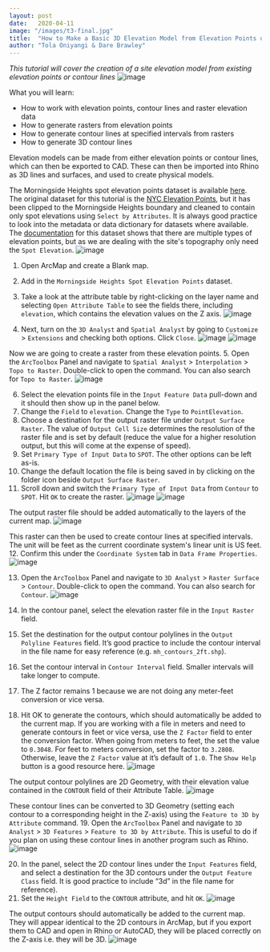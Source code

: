 ```yaml
---
layout: post
date:   2020-04-11
image: "/images/t3-final.jpg"
title:  "How to Make a Basic 3D Elevation Model from Elevation Points or Contour Lines"
author: "Tola Oniyangi & Dare Brawley"
---
```

*This tutorial will cover the creation of a site elevation model from existing elevation points or contour lines*
![image](/images/t3-final.jpg)

What you will learn:
* How to work with elevation points, contour lines and raster elevation data
* How to generate rasters from elevation points
* How to generate contour lines at specified intervals from rasters 
* How to generate 3D contour lines 

Elevation models can be made from either elevation points or contour lines, which can then be exported to CAD. These can then be imported into Rhino as 3D lines and surfaces, and used to create physical models. 

The Morningside Heights spot elevation points dataset is available [here](data/spotelevation_mh.zip). 
The original dataset for this tutorial is the [NYC Elevation Points](https://data.cityofnewyork.us/Transportation/Elevation-points/szwg-xci6), but it has been clipped to the Morningside Heights boundary and cleaned to contain only spot elevations using `Select by Attributes`. It is always good practice to look into the metadata or data dictionary for datasets where available. The [documentation](https://github.com/CityOfNewYork/nyc-planimetrics/blob/master/Capture_Rules.md#elevation) for this dataset shows that there are multiple types of elevation points, but as we are dealing with the site's topography only need the `Spot Elevation`. 
![image](/images/t3-01.JPG)

1. Open ArcMap and create a Blank map. 
2. Add in the `Morningside Heights Spot Elevation Points` dataset. 
3. Take a look at the attribute table by right-clicking on the layer name and selecting `Open Attribute Table` to see the fields there, including `elevation`, which contains the elevation values on the Z axis. 
![image](/images/t3-02.JPG)

4. Next, turn on the `3D Analyst` and `Spatial Analyst` by going to `Customize` > `Extensions` and checking both options. Click `Close`.
![image](/images/t3-03.JPG)
![image](/images/t3-04.JPG)

Now we are going to create a raster from these elevation points.
5. Open the `ArcToolbox` Panel and navigate to `Spatial Analyst` > `Interpolation` > `Topo to Raster`. Double-click to open the command. You can also search for `Topo to Raster`. 
![image](/images/t3-05.JPG)

6. Select the elevation points file in the `Input Feature Data` pull-down and it should then show up in the panel below. 
7. Change the `Field` to `elevation`. Change the `Type` to `PointElevation`. 
8. Choose a destination for the output raster file under `Output Surface Raster`. 
The value of `Output Cell Size` determines the resolution of the raster file and is set by default (reduce the value for a higher resolution output, but this will come at the expense of speed). 
9. Set `Primary Type of Input Data` to `SPOT`. 
The other options can be left as-is. 
10. Change the default location the file is being saved in by clicking on the folder icon beside `Output Surface Raster`. 
11. Scroll down and switch the `Primary Type of Input Data` from `Contour` to `SPOT`. Hit `OK` to create the raster. 
![image](/images/t3-06.JPG)
![image](/images/t3-07.JPG)

The output raster file should be added automatically to the layers of the current map.
![image](/images/t3-08.JPG)

This raster can then be used to create contour lines at specified intervals. The unit will be feet as the current coordinate system's linear unit is US feet. 
12. Confirm this under the `Coordinate System` tab in `Data Frame Properties`. 
![image](/images/t3-09.JPG)

13. Open the `ArcToolbox` Panel and navigate to `3D Analyst` > `Raster Surface` > `Contour`. Double-click to open the command. You can also search for `Contour`. 
![image](/images/t3-10.JPG)

14. In the contour panel, select the elevation raster file in the `Input Raster` field. 
15. Set the destination for the output contour polylines in the `Output Polyline Features` field. 
It’s good practice to include the contour interval in the file name for easy reference (e.g. `mh_contours_2ft.shp`). 
16. Set the contour interval in `Contour Interval` field. Smaller intervals will take longer to compute. 
17. The Z factor remains 1 because we are not doing any meter-feet conversion or vice versa. 
18. Hit OK to generate the contours, which should automatically be added to the current map.
If you are working with a file in meters and need to generate contours in feet or vice versa, use the `Z Factor` field to enter the conversion factor. When going from meters to feet, the set the value to `0.3048`. For feet to meters conversion, set the factor to `3.2808`. Otherwise, leave the `Z Factor` value at it’s default of `1.0`. The `Show Help` button is a good resource here. 
![image](/images/t3-11.JPG)

The output contour polylines are 2D Geometry, with their elevation value contained in the `CONTOUR` field of their Attribute Table.
![image](/images/t3-12.JPG)

These contour lines can be converted to 3D Geometry (setting each contour to a corresponding height in the Z-axis) using the `Feature to 3D by Attribute` command. 
19. Open the `ArcToolbox` Panel and navigate to `3D Analyst` > `3D Features` > `Feature to 3D by Attribute`. 
This is useful to do if you plan on using these contour lines in another program such as Rhino. 
![image](/images/t3-13.JPG)

20. In the panel, select the 2D contour lines under the `Input Features` field, and select a destination for the 3D contours under the `Output Feature Class` field. 
It is good practice to include “3d” in the file name for reference). 
21. Set the `Height Field` to the `CONTOUR` attribute, and hit `OK`.
![image](/images/t3-14.JPG)

The output contours should automatically be added to the current map. They will appear identical to the 2D contours in ArcMap, but if you export them to CAD and open in Rhino or AutoCAD, they will be placed correctly on the Z-axis i.e. they will be 3D.
![image](/images/t3-15.JPG)
